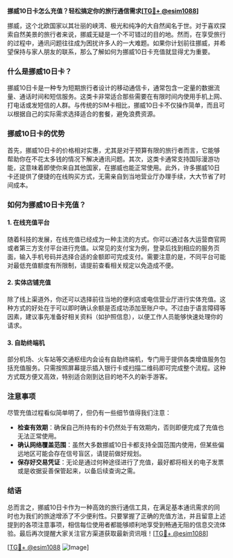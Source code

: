 **挪威10日卡怎么充值？轻松搞定你的旅行通信需求[[TG💪+ @esim1088](https://t.me/s/esim1088)]**

挪威，这个北欧国家以其壮丽的峡湾、极光和纯净的大自然闻名于世。对于喜欢探索自然美景的旅行者来说，挪威无疑是一个不可错过的目的地。然而，在享受旅行的过程中，通讯问题往往成为困扰许多人的一大难题。如果你计划前往挪威，并希望保持与家人朋友的联系，那么了解如何为挪威10日卡充值就显得尤为重要。

### 什么是挪威10日卡？

挪威10日卡是一种专为短期旅行者设计的移动通信卡，通常包含一定量的数据流量、通话时间和短信服务。这类卡非常适合那些需要在有限时间内使用手机上网、打电话或发短信的人群。与传统的SIM卡相比，挪威10日卡不仅操作简单，而且可以根据自己的实际需求选择适合的套餐，避免浪费资源。

### 挪威10日卡的优势

首先，挪威10日卡的价格相对实惠，尤其是对于预算有限的旅行者而言，它能够帮助你在不花太多钱的情况下解决通讯问题。其次，这类卡通常支持国际漫游功能，这意味着即使你来自其他国家，在挪威也能正常使用。此外，许多挪威10日卡还提供了便捷的在线购买方式，无需亲自到当地营业厅办理手续，大大节省了时间成本。

### 如何为挪威10日卡充值？

#### 1. 在线充值平台

随着科技的发展，在线充值已经成为一种主流的方式。你可以通过各大运营商官网或者第三方支付平台进行充值。以常见的支付宝为例，登录后找到相应的服务页面，输入手机号码并选择合适的金额即可完成支付。需要注意的是，不同平台可能对最低充值额度有所限制，请提前查看相关规定以免造成不便。

#### 2. 实体店铺充值

除了线上渠道外，你还可以选择前往当地的便利店或电信营业厅进行实体充值。这种方式的好处在于可以即时确认余额是否成功添加至账户中。不过由于语言障碍等因素，建议事先准备好相关资料（如护照信息），以便工作人员能够快速处理你的请求。

#### 3. 自助终端机

部分机场、火车站等交通枢纽内会设有自助终端机，专门用于提供各类增值服务包括充值服务。只需按照屏幕提示插入银行卡或扫描二维码即可完成整个流程。这种方式既方便又高效，特别适合刚到达目的地不久的新手游客。

### 注意事项

尽管充值过程看似简单明了，但仍有一些细节值得我们注意：

- **检查有效期**：确保自己所持有的卡仍然处于有效期内，否则即便完成了充值也无法正常使用。
- **确认网络覆盖范围**：虽然大多数挪威10日卡都支持全国范围内使用，但某些偏远地区可能会存在信号盲区，请提前做好规划。
- **保存好交易凭证**：无论是通过何种途径进行了充值，最好都将相关的电子发票或是收据妥善保管起来，以备后续查询之需。

### 结语

总而言之，挪威10日卡作为一种高效的旅行通信工具，在满足基本通讯需求的同时也为我们的旅途增添了不少便利性。只要掌握了正确的充值方法，并且留意上述提到的各项注意事项，相信每位使用者都能够顺利地享受到畅通无阻的信息交流体验。最后再次提醒大家关注官方渠道获取最新资讯哦！[[TG💪+ @esim1088](https://t.me/s/esim1088)]

[[TG💪+ @esim1088](https://t.me/s/esim1088) ![Image](https://i.postimg.cc/4NQfJmqS/Snipaste-2025-05-13-00-14-12.png)]